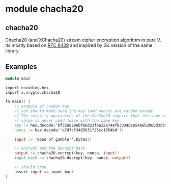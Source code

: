 # module chacha20

chacha20
-------

Chacha20 (and XChacha20) stream cipher encryption algorithm in pure V.
Its mostly based on [RFC 8439](https://datatracker.ietf.org/doc/html/rfc8439) and inspired by Go version of the same library.

Examples
--------
```v
module main

import encoding.hex
import x.crypto.chacha20

fn main() {
	// example of random key
	// you should make sure the key (and nonce) are random enough.
	// The security guarantees of the ChaCha20 require that the same nonce
	// value is never used twice with the same key.
	key := hex.decode('bf32a829ebf86d23f6a32a74ef0333401e54a6b2900d35bfadef82c5d49da15f')!
	nonce := hex.decode('a7d7cf3405631f25cc1054bd')!

	input := 'Good of gambler'.bytes()

	// encrypt and the decrypt back
	output := chacha20.encrypt(key, nonce, input)!
	input_back := chacha20.decrypt(key, nonce, output)!

	// should true
	assert input == input_back
}
```